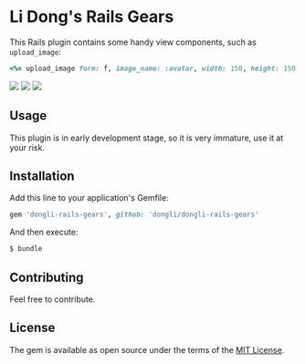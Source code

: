 # Li Dong's Rails Gears
This Rails plugin contains some handy view components, such as `upload_image`:

```ruby
<%= upload_image form: f, image_name: :avatar, width: 150, height: 150 %>
```

![](http://7xvqi7.com1.z0.glb.clouddn.com/upload_image_snapshot-1.png)
![](http://7xvqi7.com1.z0.glb.clouddn.com/upload_image_snapshot-2.png)
![](http://7xvqi7.com1.z0.glb.clouddn.com/upload_image_snapshot-3.png)

## Usage
This plugin is in early development stage, so it is very immature, use it at your risk.

## Installation
Add this line to your application's Gemfile:

```ruby
gem 'dongli-rails-gears', github: 'dongli/dongli-rails-gears'
```

And then execute:
```bash
$ bundle
```

## Contributing
Feel free to contribute.

## License
The gem is available as open source under the terms of the [MIT License](http://opensource.org/licenses/MIT).
